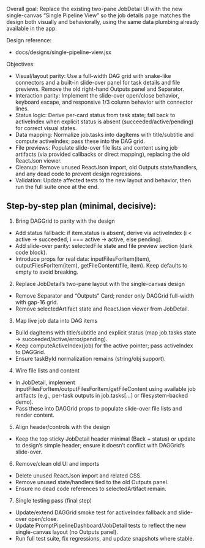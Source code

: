 Overall goal: Replace the existing two-pane JobDetail UI with the new single-canvas “Single Pipeline View” so the job details page matches the design both visually and behaviorally, using the same data plumbing already available in the app.

Design reference:

- docs/designs/single-pipeline-view.jsx

Objectives:

- Visual/layout parity: Use a full-width DAG grid with snake-like connectors and a built-in slide-over panel for task details and file previews. Remove the old right-hand Outputs panel and Separator.
- Interaction parity: Implement the slide-over open/close behavior, keyboard escape, and responsive 1/3 column behavior with connector lines.
- Status logic: Derive per-card status from task state; fall back to activeIndex when explicit status is absent (succeeded/active/pending) for correct visual states.
- Data mapping: Normalize job.tasks into dagItems with title/subtitle and compute activeIndex; pass these into the DAG grid.
- File previews: Populate slide-over file lists and content using job artifacts (via provided callbacks or direct mapping), replacing the old ReactJson viewer.
- Cleanup: Remove unused ReactJson import, old Outputs state/handlers, and any dead code to prevent design regressions.
- Validation: Update affected tests to the new layout and behavior, then run the full suite once at the end.

## Step-by-step plan (minimal, decisive):

1. Bring DAGGrid to parity with the design

- Add status fallback: if item.status is absent, derive via activeIndex (i < active → succeeded, i === active → active, else pending).
- Add slide-over parity: selectedFile state and file preview section (dark code block).
- Introduce props for real data: inputFilesForItem(item), outputFilesForItem(item), getFileContent(file, item). Keep defaults to empty to avoid breaking.

2. Replace JobDetail’s two-pane layout with the single-canvas design

- Remove Separator and “Outputs” Card; render only DAGGrid full-width with gap-16 grid.
- Remove selectedArtifact state and ReactJson viewer from JobDetail.

3. Map live job data into DAG items

- Build dagItems with title/subtitle and explicit status (map job.tasks state → succeeded/active/error/pending).
- Keep computeActiveIndex(job) for the active pointer; pass activeIndex to DAGGrid.
- Ensure taskById normalization remains (string/obj support).

4. Wire file lists and content

- In JobDetail, implement inputFilesForItem/outputFilesForItem/getFileContent using available job artifacts (e.g., per-task outputs in job.tasks[...] or filesystem-backed demo).
- Pass these into DAGGrid props to populate slide-over file lists and render content.

5. Align header/controls with the design

- Keep the top sticky JobDetail header minimal (Back + status) or update to design’s simple header; ensure it doesn’t conflict with DAGGrid’s slide-over.

6. Remove/clean old UI and imports

- Delete unused ReactJson import and related CSS.
- Remove unused state/handlers tied to the old Outputs panel.
- Ensure no dead code references to selectedArtifact remain.

7. Single testing pass (final step)

- Update/extend DAGGrid smoke test for activeIndex fallback and slide-over open/close.
- Update PromptPipelineDashboard/JobDetail tests to reflect the new single-canvas layout (no Outputs panel).
- Run full test suite, fix regressions, and update snapshots where stable.

